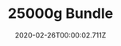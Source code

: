 ---
templateKey: blog-post
featuredpost: false
date: 2020-02-26T00:00:02.711Z
featuredimage: /img/25000g_Bundle.png
title: 25000g Bundle
description: Vault
reward: Crystalarium (1)
tags:
  - 25000g
  - bundles
---